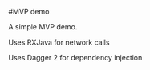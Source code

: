 #MVP demo

A simple MVP demo.

Uses RXJava for network calls

Uses Dagger 2 for dependency injection
